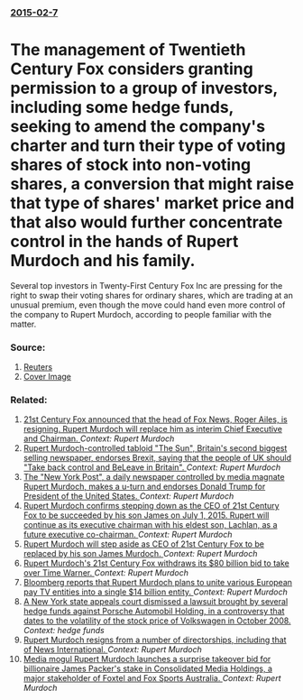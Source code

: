 ### [2015-02-7](/news/2015/02/7/index.md)

# The management of Twentieth Century Fox considers granting permission to a group of investors, including some hedge funds, seeking to amend the company's charter and turn their type of voting shares of stock into non-voting shares, a conversion that might raise that type of shares' market price and that also would further concentrate control in the hands of Rupert Murdoch and his family. 

Several top investors in Twenty-First Century Fox Inc are pressing for the right to swap their voting shares for ordinary shares, which are trading at an unusual premium, even though the move could hand even more control of the company to Rupert Murdoch, according to people familiar with the matter.


### Source:

1. [Reuters](http://www.reuters.com/article/2015/02/07/us-fox-votingshares-exclusive-idUSKBN0LA2HP20150207)
1. [Cover Image](http://s4.reutersmedia.net/resources/r/?m=02&d=20150206&t=2&i=1023066081&w=&fh=545px&fw=&ll=&pl=&sq=&r=LYNXMPEB1511W)

### Related:

1. [21st Century Fox announced that the head of Fox News, Roger Ailes, is resigning. Rupert Murdoch will replace him as interim Chief Executive and Chairman. ](/news/2016/07/21/21st-century-fox-announced-that-the-head-of-fox-news-roger-ailes-is-resigning-rupert-murdoch-will-replace-him-as-interim-chief-executive.md) _Context: Rupert Murdoch_
2. [Rupert Murdoch-controlled tabloid "The Sun", Britain's second biggest selling newspaper, endorses Brexit, saying that the people of UK should "Take back control and BeLeave in Britain". ](/news/2016/06/14/rupert-murdoch-controlled-tabloid-the-sun-britain-s-second-biggest-selling-newspaper-endorses-brexit-saying-that-the-people-of-uk-shoul.md) _Context: Rupert Murdoch_
3. [The "New York Post", a daily newspaper controlled by media magnate Rupert Murdoch, makes a u-turn and endorses Donald Trump for President of the United States. ](/news/2016/04/15/the-new-york-post-a-daily-newspaper-controlled-by-media-magnate-rupert-murdoch-makes-a-u-turn-and-endorses-donald-trump-for-president-of.md) _Context: Rupert Murdoch_
4. [Rupert Murdoch confirms stepping down as the CEO of 21st Century Fox to be succeeded by his son James on July 1, 2015. Rupert will continue as its executive chairman with his eldest son, Lachlan, as a future executive co-chairman. ](/news/2015/06/16/rupert-murdoch-confirms-stepping-down-as-the-ceo-of-21st-century-fox-to-be-succeeded-by-his-son-james-on-july-1-2015-rupert-will-continue.md) _Context: Rupert Murdoch_
5. [Rupert Murdoch will step aside as CEO of 21st Century Fox to be replaced by his son James Murdoch. ](/news/2015/06/11/rupert-murdoch-will-step-aside-as-ceo-of-21st-century-fox-to-be-replaced-by-his-son-james-murdoch.md) _Context: Rupert Murdoch_
6. [Rupert Murdoch's 21st Century Fox withdraws its $80 billion bid to take over Time Warner. ](/news/2014/08/5/rupert-murdoch-s-21st-century-fox-withdraws-its-80-billion-bid-to-take-over-time-warner.md) _Context: Rupert Murdoch_
7. [Bloomberg reports that Rupert Murdoch plans to unite various European pay TV entities into a single $14 billion entity. ](/news/2014/05/9/bloomberg-reports-that-rupert-murdoch-plans-to-unite-various-european-pay-tv-entities-into-a-single-14-billion-entity.md) _Context: Rupert Murdoch_
8. [A New York state appeals court dismissed a lawsuit brought by several hedge funds against Porsche Automobil Holding, in a controversy that dates to the volatility of the stock price of Volkswagen in October 2008. ](/news/2012/12/27/a-new-york-state-appeals-court-dismissed-a-lawsuit-brought-by-several-hedge-funds-against-porsche-automobil-holding-in-a-controversy-that-d.md) _Context: hedge funds_
9. [Rupert Murdoch resigns from a number of directorships, including that of News International. ](/news/2012/07/21/rupert-murdoch-resigns-from-a-number-of-directorships-including-that-of-news-international.md) _Context: Rupert Murdoch_
10. [Media mogul Rupert Murdoch launches a surprise takeover bid for billionaire James Packer's stake in Consolidated Media Holdings, a major stakeholder of Foxtel and Fox Sports Australia. ](/news/2012/06/20/media-mogul-rupert-murdoch-launches-a-surprise-takeover-bid-for-billionaire-james-packer-s-stake-in-consolidated-media-holdings-a-major-sta.md) _Context: Rupert Murdoch_
